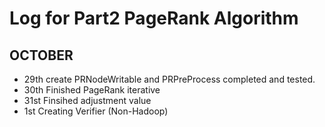 # Log for Part2 PageRank Algorithm

## OCTOBER
* 29th create PRNodeWritable and PRPreProcess completed and tested.
* 30th Finished PageRank iterative 
* 31st Finsihed adjustment value
* 1st Creating Verifier (Non-Hadoop)